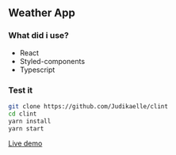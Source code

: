 ## Weather App

### What did i use?
<ul>
  <li>React</li>
  <li>Styled-components</li>
  <li>Typescript</li>
 </ul>

### Test it 
```bash
git clone https://github.com/Judikaelle/clint
cd clint
yarn install
yarn start
```

[Live demo](https://jellysmack-technical-test.netlify.app)
